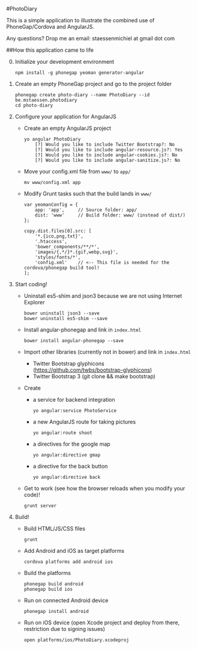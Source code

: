 #PhotoDiary

This is a simple application to illustrate the combined use of PhoneGap/Cordova and AngularJS.

Any questions? Drop me an email: staessenmichiel at gmail dot com

##How this application came to life

0.  Initialize your development environment

        npm install -g phonegap yeoman generator-angular

1.  Create an empty PhoneGap project and go to the project folder

        phonegap create photo-diary --name PhotoDiary --id be.mstaessen.photodiary
        cd photo-diary

2.  Configure your application for AngularJS
    - Create an empty AngularJS project
        
        ```
        yo angular PhotoDiary
    	    [?] Would you like to include Twitter Bootstrap?: No
            [?] Would you like to include angular-resource.js?: Yes
            [?] Would you like to include angular-cookies.js?: No
            [?] Would you like to include angular-sanitize.js?: No
        ```
    - Move your config.xml file from `www/` to `app/`
        
        ```
        mv www/config.xml app
        ```
    - Modify Grunt tasks such that the build lands in `www/`

        ```
    	var yeomanConfig = {
        	app: 'app',		// Source folder: app/
        	dist: 'www' 	// Build folder: www/ (instead of dist/)
    	};
        
    	copy.dist.files[0].src: [
            '*.{ico,png,txt}',
            '.htaccess',
            'bower_components/**/*',
            'images/{,*/}*.{gif,webp,svg}',
            'styles/fonts/*',
            'config.xml'	// <-- This file is needed for the cordova/phonegap build tool!
        ];
        ```
3.  Start coding!	
	- Uninstall es5-shim and json3 because we are not using Internet Explorer

        ```
		bower uninstall json3 --save
		bower uninstall es5-shim --save
        ```
	- Install angular-phonegap and link in `index.html`

        ```
		bower install angular-phonegap --save
        ```
	- Import other libraries (currently not in bower) and link in `index.html`
		* Twitter Bootstrap glyphicons (https://github.com/twbs/bootstrap-glyphicons)
		* Twitter Bootstrap 3 (git clone && make bootstrap)
	- Create 

		* a service for backend integration
            
            ```
			yo angular:service PhotoService
            ```
		* a new AngularJS route for taking pictures

            ```
			yo angular:route shoot 
            ```
		* a directives for the google map
			
            ```
			yo angular:directive gmap
            ```
		* a directive for the back button
	
            ```
			yo angular:directive back
            ```
	- Get to work (see how the browser reloads when you modify your code)!

        ```
		grunt server
        ```
4.  Build!
	- Build HTML/JS/CSS files
	
        ```
		grunt
        ```
	- Add Android and iOS as target platforms

        ```
		cordova platforms add android ios
        ```
	- Build the platforms

        ```
		phonegap build android
		phonegap build ios
        ```
	- Run on connected Android device

        ```
		phonegap install android
        ```
	- Run on iOS device (open Xcode project and deploy from there, restriction due to signing issues)

        ```
		open platforms/ios/PhotoDiary.xcodeproj
        ```
